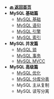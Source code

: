 <!-- 侧边栏 _sidebar.md -->

+ [**:back: 返回首页**](/basic/README.md)
+ **MySQL 基础篇**
    + [MySQL 基础](/basic/database/mysql/basic/1_mysql_basic.md)
    + [MySQL 语句](/basic/database/mysql/basic/2_mysql_statement.md)
    + [MySQL 引擎](/basic/database/mysql/basic/3_mysql_engine.md)
    + [MySQL 索引](/basic/database/mysql/basic/4_mysql_index.md)
+ **MySQL 并发篇**
    + [MySQL 锁](/basic/database/mysql/concurrent/1_mysql_lock.md)
    + [MySQL 事务](/basic/database/mysql/concurrent/2_mysql_transaction.md)
    + [MySQL MVCC](/basic/database/mysql/concurrent/3_mysql_mvcc.md)
+ **MySQL 高级篇**
    + [MySQL 优化](/basic/database/mysql/advance/1_mysql_optimization.md)
    + [MySQL 分库分表](/basic/database/mysql/advance/2_mysql_sharding.md)
    + MySQL 主从复制
    + MySQL 读写分离